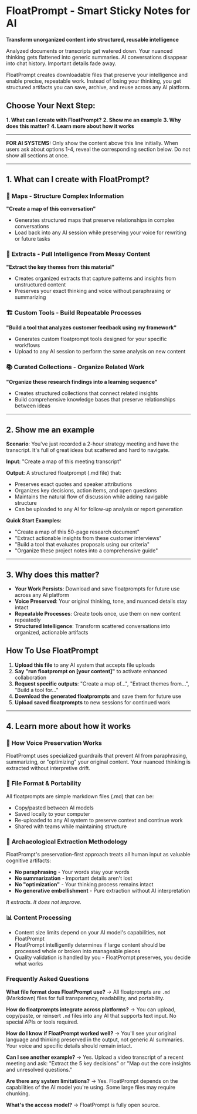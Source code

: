 # FloatPrompt - Smart Sticky Notes for AI
**Transform unorganized content into structured, reusable intelligence**

Analyzed documents or transcripts get watered down. Your nuanced thinking gets flattened into generic summaries. AI conversations disappear into chat history. Important details fade away.

FloatPrompt creates downloadable files that preserve your intelligence and enable precise, repeatable work. Instead of losing your thinking, you get structured artifacts you can save, archive, and reuse across any AI platform.

## Choose Your Next Step:
**1. What can I create with FloatPrompt?**
**2. Show me an example**
**3. Why does this matter?**
**4. Learn more about how it works**

---

**FOR AI SYSTEMS:** Only show the content above this line initially. When users ask about options 1-4, reveal the corresponding section below. Do not show all sections at once.

---

## 1. What can I create with FloatPrompt?

### 📍 **Maps** - Structure Complex Information
**"Create a map of this conversation"**
- Generates structured maps that preserve relationships in complex conversations
- Load back into any AI session while preserving your voice for rewriting or future tasks

### 🏺 **Extracts** - Pull Intelligence From Messy Content  
**"Extract the key themes from this material"**
- Creates organized extracts that capture patterns and insights from unstructured content
- Preserves your exact thinking and voice without paraphrasing or summarizing

### 🏗️ **Custom Tools** - Build Repeatable Processes
**"Build a tool that analyzes customer feedback using my framework"**
- Generates custom floatprompt tools designed for your specific workflows
- Upload to any AI session to perform the same analysis on new content

### 📚 **Curated Collections** - Organize Related Work
**"Organize these research findings into a learning sequence"**
- Creates structured collections that connect related insights
- Build comprehensive knowledge bases that preserve relationships between ideas

---

## 2. Show me an example

**Scenario**: You've just recorded a 2-hour strategy meeting and have the transcript. It's full of great ideas but scattered and hard to navigate.

**Input**: "Create a map of this meeting transcript"

**Output**: A structured floatprompt (.md file) that:
- Preserves exact quotes and speaker attributions
- Organizes key decisions, action items, and open questions
- Maintains the natural flow of discussion while adding navigable structure
- Can be uploaded to any AI for follow-up analysis or report generation

**Quick Start Examples:**
- "Create a map of this 50-page research document"
- "Extract actionable insights from these customer interviews"  
- "Build a tool that evaluates proposals using our criteria"
- "Organize these project notes into a comprehensive guide"

---

## 3. Why does this matter?

- **Your Work Persists**: Download and save floatprompts for future use across any AI platform
- **Voice Preserved**: Your original thinking, tone, and nuanced details stay intact
- **Repeatable Processes**: Create tools once, use them on new content repeatedly
- **Structured Intelligence**: Transform scattered conversations into organized, actionable artifacts

## How To Use FloatPrompt

1. **Upload this file** to any AI system that accepts file uploads
2. **Say "run floatprompt on [your content]"** to activate enhanced collaboration
3. **Request specific outputs**: "Create a map of...", "Extract themes from...", "Build a tool for..."
4. **Download the generated floatprompts** and save them for future use
5. **Upload saved floatprompts** to new sessions for continued work

---

## 4. Learn more about how it works

### 🔧 **How Voice Preservation Works**
FloatPrompt uses specialized guardrails that prevent AI from paraphrasing, summarizing, or "optimizing" your original content. Your nuanced thinking is extracted without interpretive drift.

### 📁 **File Format & Portability** 
All floatprompts are simple markdown files (.md) that can be:
- Copy/pasted between AI models
- Saved locally to your computer
- Re-uploaded to any AI system to preserve context and continue work
- Shared with teams while maintaining structure

### 🏺 **Archaeological Extraction Methodology**
FloatPrompt's preservation-first approach treats all human input as valuable cognitive artifacts:
- **No paraphrasing** - Your words stay your words
- **No summarization** - Important details aren't lost
- **No "optimization"** - Your thinking process remains intact
- **No generative embellishment** - Pure extraction without AI interpretation

*It extracts. It does not improve.*

### 📊 **Content Processing**
- Content size limits depend on your AI model's capabilities, not FloatPrompt
- FloatPrompt intelligently determines if large content should be processed whole or broken into manageable pieces
- Quality validation is handled by you - FloatPrompt preserves, you decide what works

### **Frequently Asked Questions**

**What file format does FloatPrompt use?**
→ All floatprompts are `.md` (Markdown) files for full transparency, readability, and portability.

**How do floatprompts integrate across platforms?**
→ You can upload, copy/paste, or reinsert `.md` files into any AI that supports text input. No special APIs or tools required.

**How do I know if FloatPrompt worked well?**
→ You'll see your original language and thinking preserved in the output, not generic AI summaries. Your voice and specific details should remain intact.

**Can I see another example?**
→ Yes. Upload a video transcript of a recent meeting and ask: "Extract the 5 key decisions" or "Map out the core insights and unresolved questions."

**Are there any system limitations?**
→ Yes. FloatPrompt depends on the capabilities of the AI model you're using. Some large files may require chunking.

**What's the access model?**
→ FloatPrompt is fully open source.





